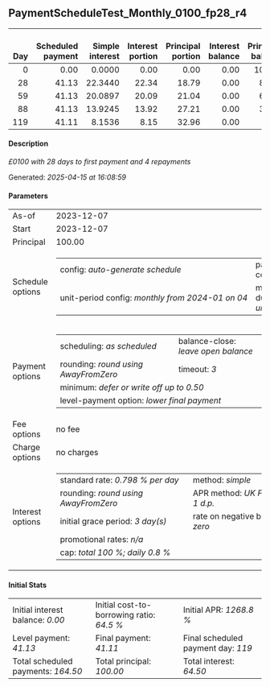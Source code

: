<h2>PaymentScheduleTest_Monthly_0100_fp28_r4</h2><table><thead style="vertical-align: bottom;"><th style="text-align: right;">Day</th><th style="text-align: right;">Scheduled payment</th><th style="text-align: right;">Simple interest</th><th style="text-align: right;">Interest portion</th><th style="text-align: right;">Principal portion</th><th style="text-align: right;">Interest balance</th><th style="text-align: right;">Principal balance</th><th style="text-align: right;">Total simple interest</th><th style="text-align: right;">Total interest</th><th style="text-align: right;">Total principal</th></thead><tr style="text-align: right;"><td class="ci00">0</td><td class="ci01" style="white-space: nowrap;">0.00</td><td class="ci02">0.0000</td><td class="ci03">0.00</td><td class="ci04">0.00</td><td class="ci05">0.00</td><td class="ci06">100.00</td><td class="ci07">0.0000</td><td class="ci08">0.00</td><td class="ci09">0.00</td></tr><tr style="text-align: right;"><td class="ci00">28</td><td class="ci01" style="white-space: nowrap;">41.13</td><td class="ci02">22.3440</td><td class="ci03">22.34</td><td class="ci04">18.79</td><td class="ci05">0.00</td><td class="ci06">81.21</td><td class="ci07">22.3440</td><td class="ci08">22.34</td><td class="ci09">18.79</td></tr><tr style="text-align: right;"><td class="ci00">59</td><td class="ci01" style="white-space: nowrap;">41.13</td><td class="ci02">20.0897</td><td class="ci03">20.09</td><td class="ci04">21.04</td><td class="ci05">0.00</td><td class="ci06">60.17</td><td class="ci07">42.4337</td><td class="ci08">42.43</td><td class="ci09">39.83</td></tr><tr style="text-align: right;"><td class="ci00">88</td><td class="ci01" style="white-space: nowrap;">41.13</td><td class="ci02">13.9245</td><td class="ci03">13.92</td><td class="ci04">27.21</td><td class="ci05">0.00</td><td class="ci06">32.96</td><td class="ci07">56.3583</td><td class="ci08">56.35</td><td class="ci09">67.04</td></tr><tr style="text-align: right;"><td class="ci00">119</td><td class="ci01" style="white-space: nowrap;">41.11</td><td class="ci02">8.1536</td><td class="ci03">8.15</td><td class="ci04">32.96</td><td class="ci05">0.00</td><td class="ci06">0.00</td><td class="ci07">64.5119</td><td class="ci08">64.50</td><td class="ci09">100.00</td></tr></table><p><h4>Description</h4><i>£0100 with 28 days to first payment and 4 repayments</i></p><p>Generated: <i>2025-04-15 at 16:08:59</i></p><h4>Parameters</h4><table><tr><td>As-of</td><td>2023-12-07</td></tr><tr><td>Start</td><td>2023-12-07</td></tr><tr><td>Principal</td><td>100.00</td></tr><tr><td>Schedule options</td><td><table><tr><td>config: <i>auto-generate schedule</i></td><td>payment count: <i>4</i></td></tr><tr><td style="white-space: nowrap;">unit-period config: <i>monthly from 2024-01 on 04</i></td><td>max duration: <i>unlimited</i></td></tr></table></td></tr><tr><td>Payment options</td><td><table><tr><td>scheduling: <i>as scheduled</i></td><td>balance-close: <i>leave&nbsp;open&nbsp;balance</i></td></tr><tr><td>rounding: <i>round using AwayFromZero</i></td><td>timeout: <i>3</i></td></tr><tr><td colspan='2'>minimum: <i>defer&nbsp;or&nbsp;write&nbsp;off&nbsp;up&nbsp;to&nbsp;0.50</i></td></tr><tr><td colspan='2'>level-payment option: <i>lower&nbsp;final&nbsp;payment</i></td></tr></table></td></tr><tr><td>Fee options</td><td>no fee</td></tr><tr><td>Charge options</td><td>no charges</td></tr><tr><td>Interest options</td><td><table><tr><td>standard rate: <i>0.798 % per day</i></td><td>method: <i>simple</i></td></tr><tr><td>rounding: <i>round using AwayFromZero</i></td><td>APR method: <i>UK FCA to 1 d.p.</i></td></tr><tr><td>initial grace period: <i>3 day(s)</i></td><td>rate on negative balance: <i>zero</i></td></tr><tr><td colspan="2">promotional rates: <i><i>n/a</i></i></td></tr><tr><td colspan="2">cap: <i>total 100 %; daily 0.8 %</td></tr></table></td></tr></table><h4>Initial Stats</h4><table><tr><td>Initial interest balance: <i>0.00</i></td><td>Initial cost-to-borrowing ratio: <i>64.5 %</i></td><td>Initial APR: <i>1268.8 %</i></td></tr><tr><td>Level payment: <i>41.13</i></td><td>Final payment: <i>41.11</i></td><td>Final scheduled payment day: <i>119</i></td></tr><tr><td>Total scheduled payments: <i>164.50</i></td><td>Total principal: <i>100.00</i></td><td>Total interest: <i>64.50</i></td></tr></table>